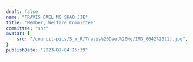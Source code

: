 ```yaml
---
draft: false
name: "TRAVIS DAEL NG SHAO JIE"
title: "Member, Welfare Committee"
committee: "snr"
avatar: {
    src: "/council-pics/S_n_R/Travis%20Dael%20Ng/IMG_0042%20(1).jpg",
}
publishDate: "2023-07-04 15:39"
---
```


